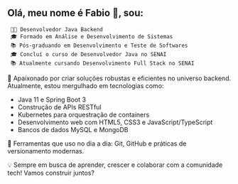 ## Olá, meu nome é Fabio 👋, sou:

     👨‍💻 Desenvolvedor Java Backend
     🎓 Formado em Análise e Desenvolvimento de Sistemas
     📚 Pós-graduando em Desenvolvimento e Teste de Softwares
     🎓 Concluí o curso de Desenvolvedor Java no SENAI
     📚 Atualmente cursando Desenvolvimento Full Stack no SENAI

🚀 Apaixonado por criar soluções robustas e eficientes no universo backend. Atualmente, estou mergulhado em tecnologias como:

  * Java 11 e Spring Boot 3
  * Construção de APIs RESTful
  * Kubernetes para orquestração de containers
  * Desenvolvimento web com HTML5, CSS3 e JavaScript/TypeScript
  * Bancos de dados MySQL e MongoDB
    
🔧 Ferramentas que uso no dia a dia: Git, GitHub e práticas de versionamento modernas.

💡 Sempre em busca de aprender, crescer e colaborar com a comunidade tech! Vamos construir juntos?
